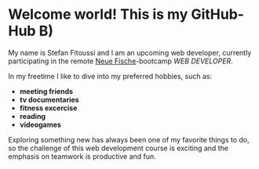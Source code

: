 # Welcome world! This is my GitHub-Hub B)

My name is Stefan Fitoussi and I am an upcoming web developer, currently participating in the remote [Neue Fische](https://www.neuefische.de/)-bootcamp _WEB DEVELOPER_.

In my freetime I like to dive into my preferred hobbies, such as:
- **meeting friends**
- **tv documentaries**
- **fitness excercise**
- **reading**
- **videogames**

Exploring something new has always been one of my favorite things to do, so the challenge of this web development course is exciting and the emphasis on teamwork is productive and fun.
